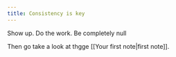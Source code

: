 ```yaml
---
title: Consistency is key
---
```


Show up. Do the work. Be completely null


Then go take a look at thgge [[Your first note|first note]].
